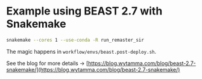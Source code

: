 # Example using BEAST 2.7 with Snakemake

```bash
snakemake --cores 1 --use-conda -R run_remaster_sir
```

The magic happens in `workflow/envs/beast.post-deploy.sh`.

See the blog for more details -> [https://blog.wytamma.com/blog/beast-2.7-snakemake/](https://blog.wytamma.com/blog/beast-2.7-snakemake/)
